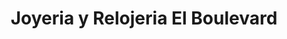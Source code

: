 ---
title: "Joyeria y Relojeria El Boulevard"
url: /siguatepeque/joyeria-y-relojeria-el-boulevard/
shop: joyería
---